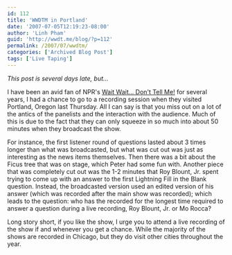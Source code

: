 ```yaml
---
id: 112
title: 'WWDTM in Portland'
date: '2007-07-05T12:19:23-08:00'
author: 'Linh Pham'
guid: 'http://wwdt.me/blog/?p=112'
permalink: /2007/07/wwdtm/
categories: ['Archived Blog Post']
tags: ['Live Taping']
---
```


_This post is several days late, but..._

I have been an avid fan of NPR's [Wait Wait... Don't Tell Me!](https://waitwait.npr.org/) for several years, I had a chance to go to a recording session when they visited Portland, Oregon last Thursday. All I can say is that you miss out on a lot of the antics of the panelists and the interaction with the audience. Much of this is due to the fact that they can only squeeze in so much into about 50 minutes when they broadcast the show.

For instance, the first listener round of questions lasted about 3 times longer than what was broadcasted, but what was cut out was just as interesting as the news items themselves. Then there was a bit about the Ficus tree that was on stage, which Peter had some fun with. Another piece that was completely cut out was the 1-2 minutes that Roy Blount, Jr. spent trying to come up with an answer to the first Lightning Fill in the Blank question. Instead, the broadcasted version used an edited version of his answer (which was recorded after the main show was recorded); which leads to the question: who has the recorded for the longest time required to answer a question during a live recording, Roy Blount, Jr. or Mo Rocca?

Long story short, if you like the show, I urge you to attend a live recording of the show if and whenever you get a chance. While the majority of the shows are recorded in Chicago, but they do visit other cities throughout the year.
